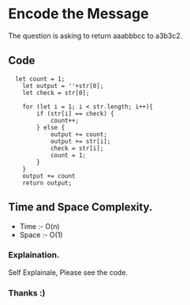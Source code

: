 # Encode the Message


The question is asking to return aaabbbcc to a3b3c2.

## Code

```
  let count = 1;
    let output = ''+str[0];
    let check = str[0];

    for (let i = 1; i < str.length; i++){
        if (str[i] == check) {
            count++;
        } else {
            output += count;
            output += str[i];
            check = str[i];
            count = 1;
        }
    }
    output += count
    return output;
```

## Time and Space Complexity.
* Time :- O(n)
* Space :- O(1)

### Explaination.
Self Explainale, Please see the code.

### Thanks :) 

